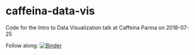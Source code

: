 # caffeina-data-vis
Code for the Intro to Data Visualization talk at Caffeina Parma on 2018-07-25

Follow along: [![Binder](https://mybinder.org/badge.svg)](https://mybinder.org/v2/gh/antopolskiy/caffeina-data-vis.git/master)
